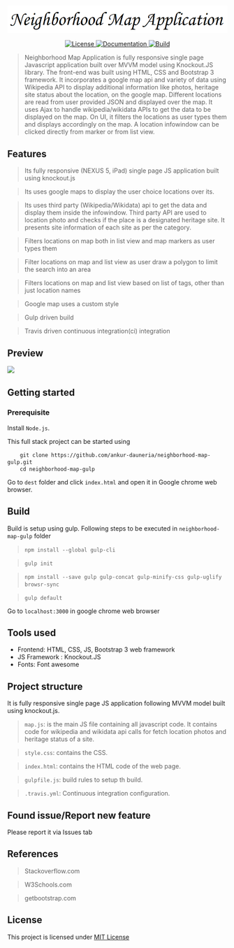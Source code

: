 <link href="https://fonts.googleapis.com/css?family=Playball" rel="stylesheet">

<p align="center">
  <a href="#"><img src="title.png"></a>
</p>
<p align="center">
  <a href="https://opensource.org/licenses/MIT" target="_blank">
    <img src="https://img.shields.io/badge/License-MIT-green.svg" alt="License">
  </a>
  <a href="#" target="_blank">
    <img src="https://img.shields.io/badge/documentation-complete-green.svg" alt="Documentation">
  </a>
  <a href="https://travis-ci.org/ankur-dauneria/neighborhood-map-gulp" target="_blank">
    <img src="https://travis-ci.org/ankur-dauneria/neighborhood-map-gulp.svg?branch=master" alt="Build">
  </a>
</p>

> Neighborhood Map Application is fully responsive single page Javascript application built over MVVM model using Knockout.JS library. The front-end was built using HTML, CSS and Bootstrap 3 framework. It incorporates a google map api and variety of data using Wikipedia API to display additional information like photos, heritage site status about the location, on the google map. Different locations are read from user provided JSON and displayed over the map. It uses Ajax to handle wikipedia/wikidata APIs to get the data to be displayed on the map. On UI, it filters the locations as user types them and displays accordingly on the map. A location infowindow can be clicked directly from marker or from list view.

## Features

> Its fully responsive (NEXUS 5, iPad) single page JS application built using knockout.js

> Its uses google maps to display the user choice locations over its.

> Its uses third party (Wikipedia/Wikidata) api to get the data and display them inside the infowindow. Third party API are used to location photo and checks if the place is a designated heritage site. It presents site information of each site as per the category.

> Filters locations on map both in list view and map markers as user types them

> Filter locations on map and list view as user draw a polygon to limit the search into an area

> Filters locations on map and list view based on list of tags, other than just location names

> Google map uses a custom style

> Gulp driven build

> Travis driven continuous integration(ci) integration

## Preview

<img src="preview_nm.gif" height="600"/>


## Getting started

### Prerequisite

Install `Node.js`.

This full stack project can be started using

```
    git clone https://github.com/ankur-dauneria/neighborhood-map-gulp.git
    cd neighborhood-map-gulp

```

Go to `dest` folder and click `index.html` and open it in Google chrome web browser.

## Build

Build is setup using gulp. Following steps to be executed in `neighborhood-map-gulp` folder

> `npm install --global gulp-cli`

> `gulp init`

> `npm install --save gulp gulp-concat gulp-minify-css gulp-uglify browsr-sync`

> `gulp default`


Go to `localhost:3000` in google chrome web browser

## Tools used

* Frontend: HTML, CSS, JS, Bootstrap 3 web framework
* JS Framework : Knockout.JS
* Fonts: Font awesome


## Project structure

It is fully responsive single page JS application following MVVM model built using knockout.js.

> `map.js`: is the main JS file containing all javascript code. It contains code for wikipedia and wikidata api calls for fetch location photos and heritage status of a site.

> `style.css`: contains the CSS.

> `index.html`: contains the HTML code of the web page.

> `gulpfile.js`: build rules to setup th build.

> `.travis.yml`: Continuous integration configuration.

## Found issue/Report new feature

Please report it via Issues tab

## References

> Stackoverflow.com

> W3Schools.com

> getbootstrap.com

## License

This project is licensed under [MIT License](license.md)